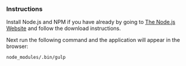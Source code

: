 ### Instructions

Install Node.js and NPM if you have already by going to [The Node.js Website](https://nodejs.org/en/) and follow the download instructions.

Next run the following command and the application will appear in the browser:
```
node_modules/.bin/gulp
```
